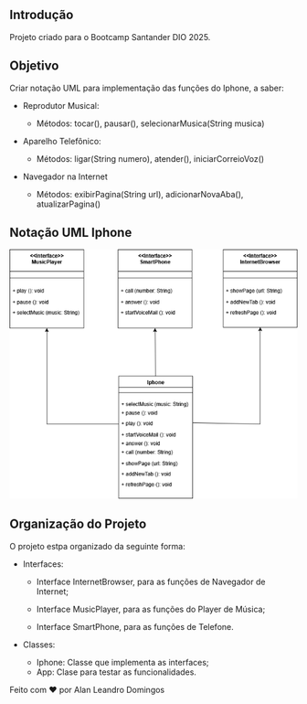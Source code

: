 ## Introdução

Projeto criado para o Bootcamp Santander DIO 2025.

## Objetivo
Criar notação UML para implementação das funções do Iphone, a saber:

- Reprodutor Musical:

    - Métodos: tocar(), pausar(), selecionarMusica(String musica)

- Aparelho Telefônico:
    
    - Métodos: ligar(String numero), atender(), iniciarCorreioVoz()

- Navegador na Internet

    - Métodos: exibirPagina(String url), adicionarNovaAba(), atualizarPagina()


## Notação UML Iphone

![Notação UML Iphone](./Images/Iphone.drawio.png "Notação UML Iphone")

## Organização do Projeto
O projeto estpa organizado da seguinte forma:

- Interfaces:

    - Interface InternetBrowser, para as funções de Navegador de Internet;

    - Interface MusicPlayer, para as funções do Player de Música; 

    - Interface SmartPhone, para as funções de Telefone.

- Classes: 

    - Iphone: Classe que implementa as interfaces; 
    - App: Clase para testar as funcionalidades.

Feito com ❤️ por Alan Leandro Domingos
